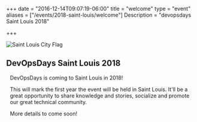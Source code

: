 +++
date = "2016-12-14T09:07:19-06:00"
title = "welcome"
type = "event"
aliases = ["/events/2018-saint-louis/welcome"]
Description = "devopsdays Saint Louis 2018"

+++

<div>
 <!--{{< event_logo >}}-->
 <img style="float: center" src="/events/2018-saint-louis/logo.png" alt="Saint Louis City Flag">
</div>

<div>
<h2>DevOpsDays Saint Louis 2018</h2>
</div>

<div>
    <!--<p style="font-size:large;">Date: TBD 2018</p>
    <p style="font-size:large;">Location: TBD</p>-->
    <div style="padding-left: 10px">
      <p>DevOpsDays is coming to Saint Louis in 2018! </p>
      <p>This will mark the first year the event will be held in Saint Louis. It'll be a great
      opportunity to share knowledge and stories, socialize and promote our great technical
      community.</p>
      <p>More details to come soon!</p>
    </div>
</div>
<!--
<div style="width:100%;overflow:hidden;">
    <div style="width:44%;margin:3% 1em;float:left;text-align:right;">
        <h2>Location</h2>
        <p>Saint Louis Missouri</p>
        <p><a href="/events/2018-saint-louis/location/">Venue and Maps</a></p>
    </div>
    <div style="width:100%;margin:3% 1em;float:left;text-align:center;">
        <h2>Sponsor</h2>
        <p>Help support this event!</p>
        <p><a href="/events/2018-saint-louis/sponsor/">Sponsor DevOpsDays Saint Louis 2018!</a></p>
    </div>
</div>
<div style="width:100%;overflow:hidden;">
    <div style="width:44%;margin:3% 1em;float:left;text-align:right;">
        <h2>Conduct</h2>
        <p>Dedicated to providing a safe and inclusive experience.</p>
        <p><a href="/events/2018-saint-louis/conduct/">Code of Conduct</a></p>
    </div>
    <div style="width:44%;margin:3% 1em;float:left;">
        <h2>Contact</h2>
        <p>Get in touch with the organizers and volunteers.</p>
        <p><a href="/events/2018-saint-louis/contact/">Contact Information</a></p>
    </div>
</div>
-->
